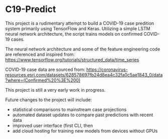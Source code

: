 # C19-Predict

This project is a rudimentary attempt to build a COVID-19 case predition system primarily using TensorFlow and Keras.
Utilizing a simple LSTM neural network architecture, the script trains models on confirmed COVID-19 cases.

The neural network architecture and some of the feature engineering code are referenced and inspired from:   https://www.tensorflow.org/tutorials/structured_data/time_series 

COVID-19 case data are sourced from: https://coronavirus-resources.esri.com/datasets/628578697fb24d8ea4c32fa0c5ae1843_0/data?where=(Confirmed%20%3E%200)

This project is still a very early work in progress.

Future changes to the project will include:

- statistical comparisons to mainstream case projections
- automated dataset updates to compare past predictions with recent data 
- improved user interface (first CLI, then 
- add cloud hosting for training new models from devices without GPUs
